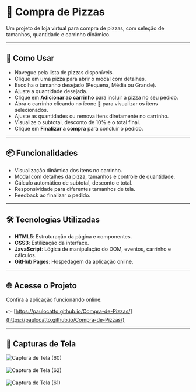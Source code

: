 # 🍕 Compra de Pizzas

Um projeto de loja virtual para compra de pizzas, com seleção de tamanhos, quantidade e carrinho dinâmico.

---

## 🚀 Como Usar

- Navegue pela lista de pizzas disponíveis.
- Clique em uma pizza para abrir o modal com detalhes.
- Escolha o tamanho desejado (Pequena, Média ou Grande).
- Ajuste a quantidade desejada.
- Clique em **Adicionar ao carrinho** para incluir a pizza no seu pedido.
- Abra o carrinho clicando no ícone 🛒 para visualizar os itens selecionados.
- Ajuste as quantidades ou remova itens diretamente no carrinho.
- Visualize o subtotal, desconto de 10% e o total final.
- Clique em **Finalizar a compra** para concluir o pedido.

---

## 📦 Funcionalidades

- Visualização dinâmica dos itens no carrinho.
- Modal com detalhes da pizza, tamanhos e controle de quantidade.
- Cálculo automático de subtotal, desconto e total.
- Responsividade para diferentes tamanhos de tela.
- Feedback ao finalizar o pedido.

---

## 🛠️ Tecnologias Utilizadas

- **HTML5**: Estruturação da página e componentes.
- **CSS3**: Estilização da interface.
- **JavaScript**: Lógica de manipulação do DOM, eventos, carrinho e cálculos.
- **GitHub Pages**: Hospedagem da aplicação online.

---

## 🌐 Acesse o Projeto

Confira a aplicação funcionando online:

👉 [https://paulocatto.github.io/Compra-de-Pizzas/](https://paulocatto.github.io/Compra-de-Pizzas/)

---

## 📸 Capturas de Tela

![Captura de Tela (60)](https://user-images.githubusercontent.com/108766424/233855988-c73820f4-e06c-4fcc-b205-c2f690ca225b.png)
<br><br>
![Captura de Tela (62)](https://user-images.githubusercontent.com/108766424/233855996-3d7ce576-d819-45ae-94c3-d6d46ec3755e.png)
<br><br>
![Captura de Tela (61)](https://user-images.githubusercontent.com/108766424/233856010-ce77196f-d35a-4a5f-82a1-323442c54351.png)
